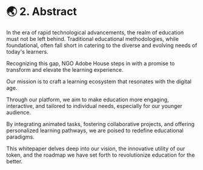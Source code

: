 # 🌏 2. Abstract

In the era of rapid technological advancements, the realm of education must not be left behind. Traditional educational methodologies, while foundational, often fall short in catering to the diverse and evolving needs of today's learners.&#x20;

Recognizing this gap, NGO Adobe House steps in with a promise to transform and elevate the learning experience.

Our mission is to craft a learning ecosystem that resonates with the digital age.

Through our platform, we aim to make education more engaging, interactive, and tailored to individual needs, especially for our younger audience.&#x20;

By integrating animated tasks, fostering collaborative projects, and offering personalized learning pathways, we are poised to redefine educational paradigms.&#x20;

This whitepaper delves deep into our vision, the innovative utility of our token, and the roadmap we have set forth to revolutionize education for the better.
